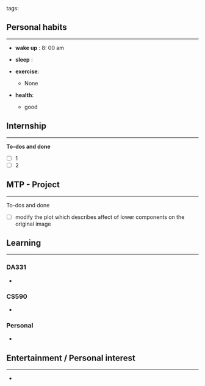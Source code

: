 tags: 
## Personal habits
--- 

- **wake up** : 8: 00 am

- **sleep** :

-  **exercise**:
	- None

-  **health**: 
	- good



## Internship 
---
**To-dos and done**
- [ ] 1
- [ ] 2

## MTP - Project
--- 
To-dos and done
- [ ] modify the plot which describes affect of lower components on the original image



## Learning
---
### DA331
- 

### CS590
- 

### Personal
- 

## Entertainment / Personal interest
---
- 